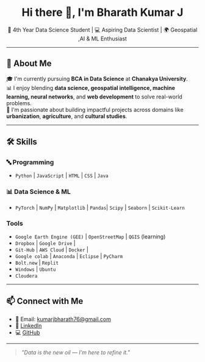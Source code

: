 

<h1 align="center">Hi there 👋, I'm Bharath Kumar J</h1>
<p align="center">🌱 4th Year Data Science Student | 💻 Aspiring Data Scientist | 🌍 Geospatial ,AI & ML Enthusiast</p>

---

## 🧠 About Me

🎓 I'm currently pursuing **BCA in Data Science** at **Chanakya University**.  
📊 I enjoy blending **data science, geospatial intelligence, machine learning, neural networks**, and **web development** to solve real-world problems.  
🚀 I'm passionate about building impactful projects across domains like **urbanization**, **agriculture**, and **cultural studies**.

---

## 🛠️ Skills

### 🔤 Programming
- `Python` | `JavaScript` | `HTML` | `CSS` | `Java`

### 📊 Data Science & ML
- `PyTorch` | `NumPy` | `Matplotlib` | `Pandas`| `Scipy` | `Seaborn` | `Scikit-Learn`

### Tools
- `Google Earth Engine (GEE)` | `OpenStreetMap` | `QGIS` (learning)
- `Dropbox` | `Google Drive` | 
- `Git-Hub` | `AWS Cloud` | `Docker` | 
- `Google colab` | `Anaconda` | `Eclipse` | `PyCharm`
- `Bolt.new` | `Replit`
- `Windows` | `Ubuntu`
- `Cloudera`

---

## 📫 Connect with Me

- 📧 Email: kumarjbharath76@gmail.com
- 🔗 [LinkedIn](https://www.linkedin.com/in/bharath-kumar-j-68606324a/)  
- 💻 [GitHub](https://github.com/Trumphblast)

---

> _"Data is the new oil — I'm here to refine it."_



